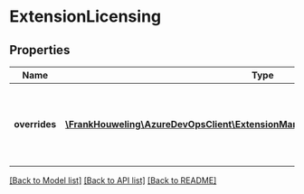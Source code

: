 # ExtensionLicensing

## Properties
Name | Type | Description | Notes
------------ | ------------- | ------------- | -------------
**overrides** | [**\FrankHouweling\AzureDevOpsClient\ExtensionManagement\Model\LicensingOverride[]**](LicensingOverride.md) | A list of contributions which deviate from the default licensing behavior | [optional] 

[[Back to Model list]](../README.md#documentation-for-models) [[Back to API list]](../README.md#documentation-for-api-endpoints) [[Back to README]](../README.md)


